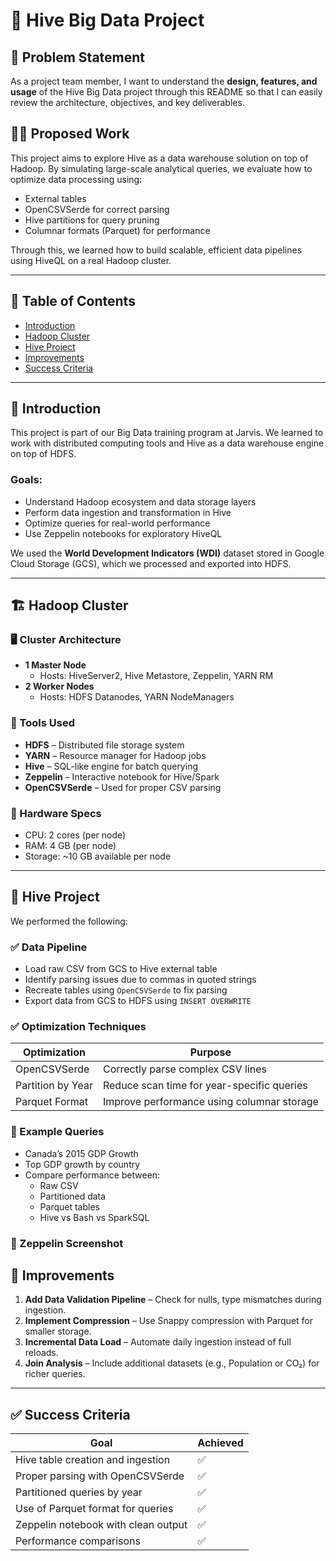 # 🐘 Hive Big Data Project

## 📌 Problem Statement

As a project team member, I want to understand the **design, features, and usage** of the Hive Big Data project through this README so that I can easily review the architecture, objectives, and key deliverables.

## 👨‍💻 Proposed Work

This project aims to explore Hive as a data warehouse solution on top of Hadoop. By simulating large-scale analytical queries, we evaluate how to optimize data processing using:
- External tables
- OpenCSVSerde for correct parsing
- Hive partitions for query pruning
- Columnar formats (Parquet) for performance

Through this, we learned how to build scalable, efficient data pipelines using HiveQL on a real Hadoop cluster.

---

## 🧭 Table of Contents
- [Introduction](#introduction)
- [Hadoop Cluster](#hadoop-cluster)
- [Hive Project](#hive-project)
- [Improvements](#improvements)
- [Success Criteria](#✅success-criteria)

---

## 🧩 Introduction

This project is part of our Big Data training program at Jarvis. We learned to work with distributed computing tools and Hive as a data warehouse engine on top of HDFS. 

### Goals:
- Understand Hadoop ecosystem and data storage layers
- Perform data ingestion and transformation in Hive
- Optimize queries for real-world performance
- Use Zeppelin notebooks for exploratory HiveQL

We used the **World Development Indicators (WDI)** dataset stored in Google Cloud Storage (GCS), which we processed and exported into HDFS.

---

## 🏗️ Hadoop Cluster

### 🖥️ Cluster Architecture


- **1 Master Node**
  - Hosts: HiveServer2, Hive Metastore, Zeppelin, YARN RM
- **2 Worker Nodes**
  - Hosts: HDFS Datanodes, YARN NodeManagers

### 🧰 Tools Used

- **HDFS** – Distributed file storage system
- **YARN** – Resource manager for Hadoop jobs
- **Hive** – SQL-like engine for batch querying
- **Zeppelin** – Interactive notebook for Hive/Spark
- **OpenCSVSerde** – Used for proper CSV parsing

### 🧮 Hardware Specs

- CPU: 2 cores (per node)
- RAM: 4 GB (per node)
- Storage: ~10 GB available per node

---

## 🐝 Hive Project

We performed the following:

### ✅ Data Pipeline
- Load raw CSV from GCS to Hive external table
- Identify parsing issues due to commas in quoted strings
- Recreate tables using `OpenCSVSerde` to fix parsing
- Export data from GCS to HDFS using `INSERT OVERWRITE`

### ✅ Optimization Techniques

| Optimization       | Purpose                                      |
|--------------------|----------------------------------------------|
| OpenCSVSerde       | Correctly parse complex CSV lines            |
| Partition by Year  | Reduce scan time for year-specific queries   |
| Parquet Format     | Improve performance using columnar storage   |

### 🧪 Example Queries

- Canada’s 2015 GDP Growth
- Top GDP growth by country
- Compare performance between:
  - Raw CSV
  - Partitioned data
  - Parquet tables
  - Hive vs Bash vs SparkSQL

### 📸 Zeppelin Screenshot



## 🔧 Improvements

1. **Add Data Validation Pipeline** – Check for nulls, type mismatches during ingestion.
2. **Implement Compression** – Use Snappy compression with Parquet for smaller storage.
3. **Incremental Data Load** – Automate daily ingestion instead of full reloads.
4. **Join Analysis** – Include additional datasets (e.g., Population or CO₂) for richer queries.

---

## ✅ Success Criteria

| Goal                                | Achieved |
|-------------------------------------|----------|
| Hive table creation and ingestion   | ✅       |
| Proper parsing with OpenCSVSerde    | ✅       |
| Partitioned queries by year         | ✅       |
| Use of Parquet format for queries   | ✅       |
| Zeppelin notebook with clean output | ✅       |
| Performance comparisons             | ✅       |
